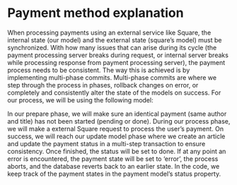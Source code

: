 # Payment method explanation

When processing payments using an external service like Square, the internal state (our model) and the external state (square’s model) must be synchronized. With how many issues that can arise during its cycle (the payment processing server breaks during request, or internal server breaks while processing response from payment processing server), the payment process needs to be consistent. The way this is achieved is by implementing multi-phase commits. Multi-phase commits are where we step through the process in phases, rollback changes on error, or completely and consistently alter the state of the models on success. For our process, we will be using the following model:



In our prepare phase, we will make sure an identical payment (same author and title) has not been started (pending or done). During our process phase, we will make a external Square request to process the user’s payment. On success, we will reach our update model phase where we create an article and update the payment status in a multi-step transaction to ensure consistency. Once finished, the status will be set to done. If at any point an error is encountered, the payment state will be set to ‘error’, the process aborts, and the database reverts back to an earlier state. In the code, we keep track of the payment states in the payment model’s status property.